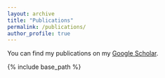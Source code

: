 ```yaml
---
layout: archive
title: "Publications"
permalink: /publications/
author_profile: true
---
```



You can find my publications on my [Google Scholar](https://scholar.google.com/citations?view_op=list_works&hl=en&hl=en&user=ke40h00AAAAJ&sortby=pubdate).


{% include base_path %}
